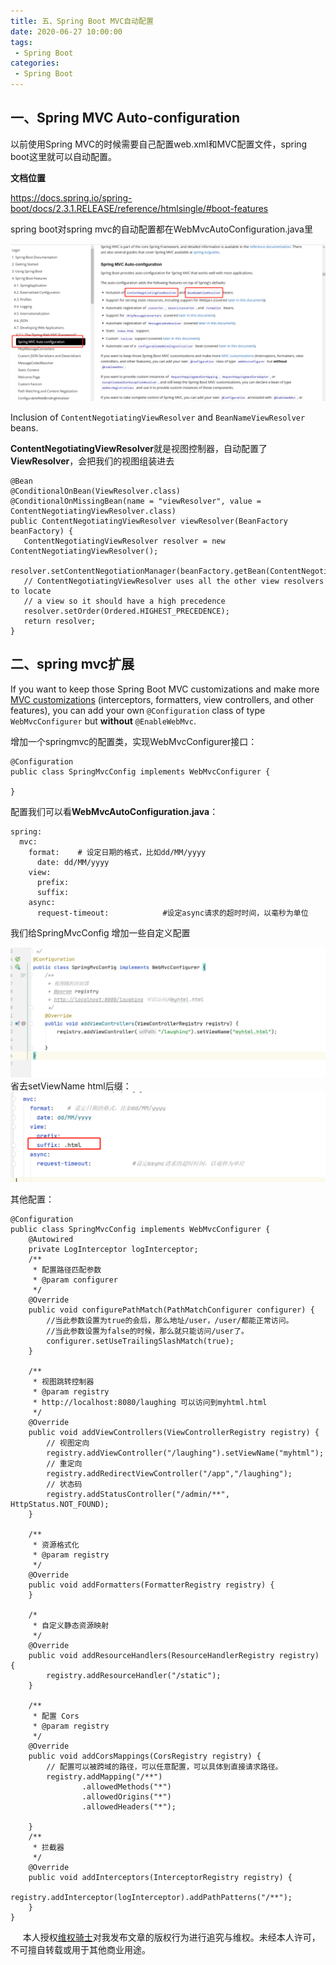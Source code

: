 ```yaml
---
title: 五、Spring Boot MVC自动配置
date: 2020-06-27 10:00:00
tags:
 - Spring Boot
categories:
 - Spring Boot
---
```


## 一、Spring MVC Auto-configuration

以前使用Spring MVC的时候需要自己配置web.xml和MVC配置文件，spring boot这里就可以自动配置。

**文档位置**<br>

https://docs.spring.io/spring-boot/docs/2.3.1.RELEASE/reference/htmlsingle/#boot-features  <br>

spring boot对spring mvc的自动配置都在WebMvcAutoConfiguration.java里

![logo](./e1.png)



Inclusion of `ContentNegotiatingViewResolver` and `BeanNameViewResolver` beans.<br>

**ContentNegotiatingViewResolver**就是视图控制器，自动配置了**ViewResolver**，会把我们的视图组装进去<br>

```
@Bean
@ConditionalOnBean(ViewResolver.class)
@ConditionalOnMissingBean(name = "viewResolver", value = ContentNegotiatingViewResolver.class)
public ContentNegotiatingViewResolver viewResolver(BeanFactory beanFactory) {
   ContentNegotiatingViewResolver resolver = new ContentNegotiatingViewResolver();
   resolver.setContentNegotiationManager(beanFactory.getBean(ContentNegotiationManager.class));
   // ContentNegotiatingViewResolver uses all the other view resolvers to locate
   // a view so it should have a high precedence
   resolver.setOrder(Ordered.HIGHEST_PRECEDENCE);
   return resolver;
}
```

## 二、spring mvc扩展

If you want to keep those Spring Boot MVC customizations and make more [MVC customizations](https://docs.spring.io/spring/docs/5.2.7.RELEASE/spring-framework-reference/web.html#mvc) (interceptors, formatters, view controllers, and other features), you can add your own `@Configuration` class of type `WebMvcConfigurer` but **without** `@EnableWebMvc`.

增加一个springmvc的配置类，实现WebMvcConfigurer接口：

```
@Configuration
public class SpringMvcConfig implements WebMvcConfigurer {

}
```

配置我们可以看**WebMvcAutoConfiguration.java**：

```
spring:
  mvc:
    format:    # 设定日期的格式，比如dd/MM/yyyy
      date: dd/MM/yyyy
    view:
      prefix:
      suffix:
    async:
      request-timeout:            #设定async请求的超时时间，以毫秒为单位
```
我们给SpringMvcConfig 增加一些自定义配置

![logo](./f1.jpg)
省去setViewName html后缀：
![logo](./1593228813(1).png)

其他配置：
```
@Configuration
public class SpringMvcConfig implements WebMvcConfigurer {
    @Autowired
    private LogInterceptor logInterceptor;
    /**
     * 配置路径匹配参数
     * @param configurer
     */
    @Override
    public void configurePathMatch(PathMatchConfigurer configurer) {
        //当此参数设置为true的会后，那么地址/user，/user/都能正常访问。
        //当此参数设置为false的时候，那么就只能访问/user了。
        configurer.setUseTrailingSlashMatch(true);
    }

    /**
     * 视图跳转控制器
     * @param registry
     * http://localhost:8080/laughing 可以访问到myhtml.html
     */
    @Override
    public void addViewControllers(ViewControllerRegistry registry) {
        // 视图定向
        registry.addViewController("/laughing").setViewName("myhtml");
        // 重定向
        registry.addRedirectViewController("/app","/laughing");
        // 状态码
        registry.addStatusController("/admin/**", HttpStatus.NOT_FOUND);
    }

    /**
     * 资源格式化
     * @param registry
     */
    @Override
    public void addFormatters(FormatterRegistry registry) {
    }

    /*
     * 自定义静态资源映射
     */
    @Override
    public void addResourceHandlers(ResourceHandlerRegistry registry) {
        registry.addResourceHandler("/static");
    }

    /**
     * 配置 Cors
     * @param registry
     */
    @Override
    public void addCorsMappings(CorsRegistry registry) {
        // 配置可以被跨域的路径，可以任意配置，可以具体到直接请求路径。
        registry.addMapping("/**")
                .allowedMethods("*")
                .allowedOrigins("*")
                .allowedHeaders("*");

    }
    /**
     * 拦截器
     */
    @Override
    public void addInterceptors(InterceptorRegistry registry) {
        registry.addInterceptor(logInterceptor).addPathPatterns("/**");
    }
}
```






&nbsp;&nbsp;&nbsp;&nbsp; 本人授权[维权骑士](http://rightknights.com)对我发布文章的版权行为进行追究与维权。未经本人许可，不可擅自转载或用于其他商业用途。


